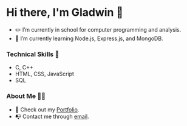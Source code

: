 # Hi there, I'm Gladwin 👋

- ✏️ I’m currently in school for computer programming and analysis.
- 🌱 I’m currently learning Node.js, Express.js, and MongoDB.

### Technical Skills 🔬
- C, C++
- HTML, CSS, JavaScript
- SQL

### About Me 👨‍💻

- 💼 Check out my <a href="https://gladwin.io">Portfolio</a>.
- 📭 Contact me through [email](mailto:gchan46@myseneca.ca).
